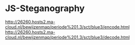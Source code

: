 # JS-Steganography

http://26260.hosts2.ma-cloud.nl/bewijzenmap/periode%201.3/sct/blue3/encode.html
http://26260.hosts2.ma-cloud.nl/bewijzenmap/periode%201.3/sct/blue3/decode.html
